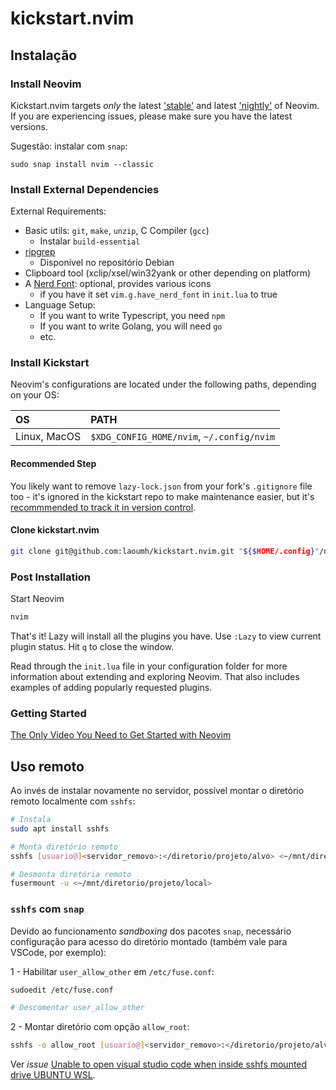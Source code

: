 # kickstart.nvim

## Instalação

### Install Neovim

Kickstart.nvim targets *only* the latest
['stable'](https://github.com/neovim/neovim/releases/tag/stable) and latest
['nightly'](https://github.com/neovim/neovim/releases/tag/nightly) of Neovim.
If you are experiencing issues, please make sure you have the latest versions.

Sugestão: instalar com `snap`:

```
sudo snap install nvim --classic
```

### Install External Dependencies

External Requirements:
- Basic utils: `git`, `make`, `unzip`, C Compiler (`gcc`)
  - Instalar `build-essential`
- [ripgrep](https://github.com/BurntSushi/ripgrep#installation)
  - Disponível no repositório Debian
- Clipboard tool (xclip/xsel/win32yank or other depending on platform)
- A [Nerd Font](https://www.nerdfonts.com/): optional, provides various icons
  - if you have it set `vim.g.have_nerd_font` in `init.lua` to true
- Language Setup:
  - If you want to write Typescript, you need `npm`
  - If you want to write Golang, you will need `go`
  - etc.

### Install Kickstart

Neovim's configurations are located under the following paths, depending on your OS:

| OS | PATH |
| :- | :--- |
| Linux, MacOS | `$XDG_CONFIG_HOME/nvim`, `~/.config/nvim` |

#### Recommended Step

You likely want to remove `lazy-lock.json` from your fork's `.gitignore` file
too - it's ignored in the kickstart repo to make maintenance easier, but it's
[recommmended to track it in version control](https://lazy.folke.io/usage/lockfile).

#### Clone kickstart.nvim

```sh
git clone git@github.com:laoumh/kickstart.nvim.git "${$HOME/.config}"/nvim
```

### Post Installation

Start Neovim

```sh
nvim
```

That's it! Lazy will install all the plugins you have. Use `:Lazy` to view
current plugin status. Hit `q` to close the window.

Read through the `init.lua` file in your configuration folder for more
information about extending and exploring Neovim. That also includes
examples of adding popularly requested plugins.


### Getting Started

[The Only Video You Need to Get Started with Neovim](https://youtu.be/m8C0Cq9Uv9o)

## Uso remoto

Ao invés de instalar novamente no servidor, possível montar o diretório remoto localmente com `sshfs`:

```sh
# Instala 
sudo apt install sshfs

# Monta diretório remoto
sshfs [usuario@]<servidor_removo>:</diretorio/projeto/alvo> <~/mnt/diretorio/projeto/local>

# Desmonta diretória remoto
fusermount -u <~/mnt/diretorio/projeto/local>
```

### `sshfs` com `snap`

Devido ao funcionamento *sandboxing* dos pacotes `snap`, necessário configuração para acesso do diretório montado (também vale para VSCode, por exemplo):

1 - Habilitar `user_allow_other` em `/etc/fuse.conf`:

```sh
sudoedit /etc/fuse.conf

# Descomentar user_allow_other
```

2 - Montar diretório com opção `allow_root`:

```sh
sshfs -o allow_root [usuario@]<servidor_removo>:</diretorio/projeto/alvo> <~/mnt/diretorio/projeto/local>
```

Ver *issue* [Unable to open visual studio code when inside sshfs mounted drive UBUNTU WSL](https://askubuntu.com/a/1385497).
